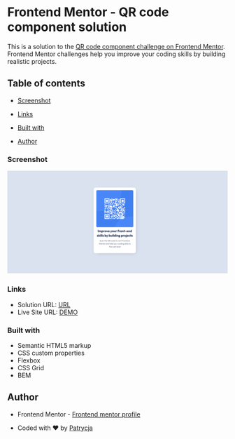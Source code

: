 # Frontend Mentor - QR code component solution

This is a solution to the [QR code component challenge on Frontend Mentor](https://www.frontendmentor.io/challenges/qr-code-component-iux_sIO_H). Frontend Mentor challenges help you improve your coding skills by building realistic projects.

## Table of contents

- [Screenshot](#screenshot)
- [Links](#links)

- [Built with](#built-with)
- [Author](#author)

### Screenshot

![](./images/screenshoot.png)

### Links

- Solution URL: [URL](https://github.com/Patrycja-dz/QR-code-component)
- Live Site URL: [DEMO](https://your-live-site-url.com)

### Built with

- Semantic HTML5 markup
- CSS custom properties
- Flexbox
- CSS Grid
- BEM

## Author

- Frontend Mentor - [Frontend mentor profile](https://www.frontendmentor.io/profile/Patrycja-dz)

- Coded with ♥ by <a href="https://github.com/Patrycja-dz">Patrycja </a>
